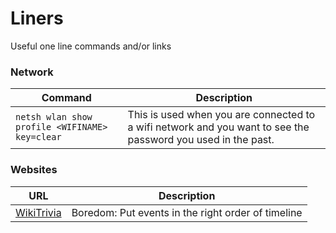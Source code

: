 # Liners
Useful one line commands and/or links 

### Network

| Command | Description |
| --- | --- |
| `netsh wlan show profile <WIFINAME> key=clear` | This is used when you are connected to a wifi network and you want to see the password you used in the past. |


### Websites
| URL | Description |
| --- | --- |
| [WikiTrivia](https://wikitrivia.tomjwatson.com/) | Boredom: Put events in the right order of timeline|
